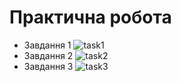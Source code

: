 # Практична робота
- Завдання 1
![task1](https://user-images.githubusercontent.com/68006610/230457883-23494b49-6b4d-4c08-91da-79b2eb83ad1c.gif)
- Завдання 2
![task2](https://user-images.githubusercontent.com/68006610/230457910-ec19a822-c0c0-47ed-aad1-47f02d7cf57f.gif)
- Завдання 3
![task3](https://user-images.githubusercontent.com/68006610/230457945-8ef9a0d2-2b83-40e0-be31-88417efa07df.gif)


